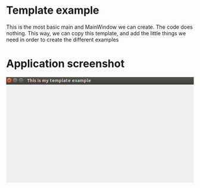 # Template example
This is the most basic main and MainWindow we can create. The code does nothing.
This way, we can copy this template, and add the little things we need in
order to create the different examples

# Application screenshot
![app screenshot](/PyQtExamples/TemplateExample/images/TemplateMainWindow.png)
